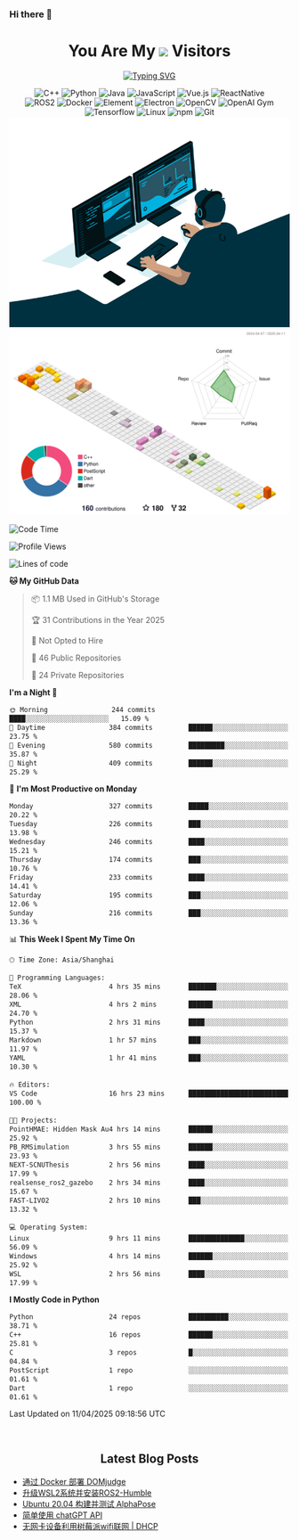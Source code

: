 ### Hi there 👋

<div align="center">
  <h1>
    You Are My <img src="https://profile-counter.glitch.me/fateryu/count.svg"> Visitors
  </h1>
  <!--<img align="center" src="https://github-readme-stats-git-masterrstaa-rickstaa.vercel.app/api?username=FaterYU&show_icons=true&count_private=true"/>-->

  <a href="https://git.io/typing-svg"><img src="https://readme-typing-svg.demolab.com?font=Fira+Code&pause=500&center=true&vCenter=true&random=false&width=435&lines=Talk+is+cheap.+Show+me+the+code." alt="Typing SVG" /></a>

  <img src="https://img.shields.io/badge/C++-512BD4?style=flat-square&logo=cplusplus&logoColor=ffffff" alt="C++">
  <img src="https://img.shields.io/badge/-Python-37A6AB?style=flat-square&logo=python&logoColor=ffffff" alt="Python">
  <img src="https://img.shields.io/badge/-Java-007396?style=flat-square&logo=java&logoColor=ffffff" alt="Java">
  <img src="https://img.shields.io/badge/JavaScript-F7DF1E?style=flat-square&logo=JavaScript&logoColor=ffffff" alt="JavaScript">
  <img src="https://img.shields.io/badge/-Vue.js-4FC08D?style=flat-square&logo=Vue.js&logoColor=ffffff" alt="Vue.js">
  <img src="https://img.shields.io/badge/ReactNative-813144?style=flat-square&logo=react&logoColor=ffffff" alt="ReactNative">
  </br>
  <img src="https://img.shields.io/badge/-ROS2-8DD6F9?style=flat-square&logo=ros&logoColor=ffffff" alt="ROS2">
  <img src="https://img.shields.io/badge/Docker-2496ED?style=flat-square&logo=docker&logoColor=ffffff" alt="Docker">
  <img src="https://img.shields.io/badge/-Element-02845A?style=flat-square&logo=electron&logoColor=ffffff" alt="Element">
  <img src="https://img.shields.io/badge/-Electron-002D71?style=flat-square&logo=element&logoColor=ffffff" alt="Electron">
  <img src="https://img.shields.io/badge/-OpenCV-361522?style=flat-square&logo=opencv&logoColor=ffffff" alt="OpenCV">
  <img src="https://img.shields.io/badge/-OpenAIGym-91302E?style=flat-square&logo=openaigym&logoColor=ffffff" alt="OpenAI Gym">
  </br>
  <img src="https://img.shields.io/badge/-Tensorflow-204366?style=flat-square&logo=tensorflow&logoColor=ffffff" alt="Tensorflow">
  <img src="https://img.shields.io/badge/-Linux-333333?style=flat-square&logo=linux&logoColor=white" alt="Linux">
  <img src="https://img.shields.io/badge/-NPM-CB3837?style=flat-square&logo=npm&logoColor=white" alt="npm">
  <img src="https://img.shields.io/badge/-Git-f05032?style=flat-square&logo=git&logoColor=white" alt="Git">
  </br>
  <img alt="GIF" src="./code.gif?raw=true" />
  </br>
  <!--<img src="https://github-readme-stats.vercel.app/api/top-langs/?username=fateryu&hide=HTML&langs_count=5">-->
  <img src="./profile-3d-contrib/profile-south-season-animate.svg">
  </br>
</div>

<!--START_SECTION:waka-->
![Code Time](http://img.shields.io/badge/Code%20Time-508%20hrs%2057%20mins-blue)

![Profile Views](http://img.shields.io/badge/Profile%20Views-14-blue)

![Lines of code](https://img.shields.io/badge/From%20Hello%20World%20I%27ve%20Written-12.7%20million%20lines%20of%20code-blue)

**🐱 My GitHub Data** 

> 📦 1.1 MB Used in GitHub's Storage 
 > 
> 🏆 31 Contributions in the Year 2025
 > 
> 🚫 Not Opted to Hire
 > 
> 📜 46 Public Repositories 
 > 
> 🔑 24 Private Repositories 
 > 
**I'm a Night 🦉** 

```text
🌞 Morning                244 commits         ████░░░░░░░░░░░░░░░░░░░░░   15.09 % 
🌆 Daytime                384 commits         ██████░░░░░░░░░░░░░░░░░░░   23.75 % 
🌃 Evening                580 commits         █████████░░░░░░░░░░░░░░░░   35.87 % 
🌙 Night                  409 commits         ██████░░░░░░░░░░░░░░░░░░░   25.29 % 
```
📅 **I'm Most Productive on Monday** 

```text
Monday                   327 commits         █████░░░░░░░░░░░░░░░░░░░░   20.22 % 
Tuesday                  226 commits         ███░░░░░░░░░░░░░░░░░░░░░░   13.98 % 
Wednesday                246 commits         ████░░░░░░░░░░░░░░░░░░░░░   15.21 % 
Thursday                 174 commits         ███░░░░░░░░░░░░░░░░░░░░░░   10.76 % 
Friday                   233 commits         ████░░░░░░░░░░░░░░░░░░░░░   14.41 % 
Saturday                 195 commits         ███░░░░░░░░░░░░░░░░░░░░░░   12.06 % 
Sunday                   216 commits         ███░░░░░░░░░░░░░░░░░░░░░░   13.36 % 
```


📊 **This Week I Spent My Time On** 

```text
🕑︎ Time Zone: Asia/Shanghai

💬 Programming Languages: 
TeX                      4 hrs 35 mins       ███████░░░░░░░░░░░░░░░░░░   28.06 % 
XML                      4 hrs 2 mins        ██████░░░░░░░░░░░░░░░░░░░   24.70 % 
Python                   2 hrs 31 mins       ████░░░░░░░░░░░░░░░░░░░░░   15.37 % 
Markdown                 1 hr 57 mins        ███░░░░░░░░░░░░░░░░░░░░░░   11.97 % 
YAML                     1 hr 41 mins        ███░░░░░░░░░░░░░░░░░░░░░░   10.30 % 

🔥 Editors: 
VS Code                  16 hrs 23 mins      █████████████████████████   100.00 % 

🐱‍💻 Projects: 
PointHMAE: Hidden Mask Au4 hrs 14 mins       ██████░░░░░░░░░░░░░░░░░░░   25.92 % 
PB_RMSimulation          3 hrs 55 mins       ██████░░░░░░░░░░░░░░░░░░░   23.93 % 
NEXT-SCNUThesis          2 hrs 56 mins       ████░░░░░░░░░░░░░░░░░░░░░   17.99 % 
realsense_ros2_gazebo    2 hrs 34 mins       ████░░░░░░░░░░░░░░░░░░░░░   15.67 % 
FAST-LIVO2               2 hrs 10 mins       ███░░░░░░░░░░░░░░░░░░░░░░   13.32 % 

💻 Operating System: 
Linux                    9 hrs 11 mins       ██████████████░░░░░░░░░░░   56.09 % 
Windows                  4 hrs 14 mins       ██████░░░░░░░░░░░░░░░░░░░   25.92 % 
WSL                      2 hrs 56 mins       ████░░░░░░░░░░░░░░░░░░░░░   17.99 % 
```

**I Mostly Code in Python** 

```text
Python                   24 repos            ██████████░░░░░░░░░░░░░░░   38.71 % 
C++                      16 repos            ██████░░░░░░░░░░░░░░░░░░░   25.81 % 
C                        3 repos             █░░░░░░░░░░░░░░░░░░░░░░░░   04.84 % 
PostScript               1 repo              ░░░░░░░░░░░░░░░░░░░░░░░░░   01.61 % 
Dart                     1 repo              ░░░░░░░░░░░░░░░░░░░░░░░░░   01.61 % 
```




 Last Updated on 11/04/2025 09:18:56 UTC
<!--END_SECTION:waka-->

<div align="center">
  </br>
  <h2>
    Latest Blog Posts
  </h2>
</div>

<!-- BLOGPOSTS:START -->
- [通过 Docker 部署 DOMjudge](https://fater.top/record/domjudge-docker-config/)
- [升级WSL2系统并安装ROS2-Humble](https://fater.top/record/upgrade-wsl-system-install-ros2-humble/)
- [Ubuntu 20.04 构建并测试 AlphaPose](https://fater.top/usage/build-test-alphapose/)
- [简单使用 chatGPT API](https://fater.top/usage/use-chatgpt-api/)
- [无网卡设备利用树莓派wifi联网 | DHCP](https://fater.top/record/raspi-relay-wifi/)
<!-- BLOGPOSTS:END -->
